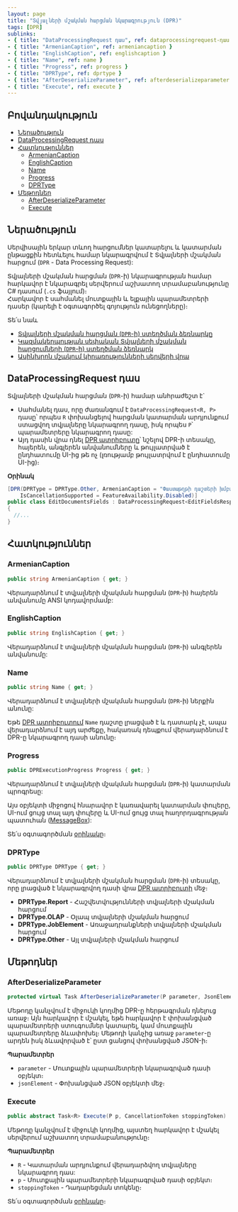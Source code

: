 ```yaml
---
layout: page
title: "Տվյալների մշակման հարցման նկարագրություն (DPR)"
tags: [DPR]
sublinks:
- { title: "DataProcessingRequest դաս", ref: dataprocessingrequest-դաս }
- { title: "ArmenianCaption", ref: armeniancaption }
- { title: "EnglishCaption", ref: englishcaption }
- { title: "Name", ref: name }
- { title: "Progress", ref: progress }
- { title: "DPRType", ref: dprtype }
- { title: "AfterDeserializeParameter", ref: afterdeserializeparameter }
- { title: "Execute", ref: execute }
---
```


## Բովանդակություն

- [Ներածություն](#ներածություն)
- [DataProcessingRequest դաս](#dataprocessingrequest-դաս)
- [Հատկություններ](#հատկություններ)
  - [ArmenianCaption](#armeniancaption)
  - [EnglishCaption](#englishcaption)
  - [Name](#name)
  - [Progress](#progress)
  - [DPRType](#dprtype)
- [Մեթոդներ](#մեթոդներ)
  - [AfterDeserializeParameter](#afterdeserializeparameter)
  - [Execute](#execute)

## Ներածություն

Սերվիսային երկար տևող հարցումներ կատարելու և կատարման ընթացքին հետևելու համար նկարագրվում է Տվյալների մշակման հարցում (`DPR` - Data Processing Request): 

Տվյալների մշակման հարցման (`DPR`-ի) նկարագրության համար հարկավոր է նկարագրել սերվերում աշխատող տրամաբանությունը C# դասում (`.cs` ֆայլում)։  
Հարկավոր է սահմանել մուտքային և ելքային պարամետրերի դասեր (կարելի է օգտագործել գոյություն ունեցողները)։

Տե՛ս նաև 
* [Տվյալների մշակման հարցման (`DPR`-ի) ստեղծման ձեռնարկը](dpr_guide.md)
* [Կազմակերպության սեփական Տվյալների մշակման հարցումների (`DPR`-ի) ստեղծման ձեռնարկ](../../extensions/definitions/dpr_new_guide.md)
* [Ասինխրոն մշակում կիրառությունների սերվերի վրա](../../architecture/appserver_async.md)

## DataProcessingRequest դաս

Տվյալների մշակման հարցման (`DPR`-ի) համար անհրաժեշտ է`
* Սահմանել դաս, որը ժառանգում է `DataProcessingRequest<R, P>` դասը՝ որպես `R` փոխանցելով հարցման կատարման արդյունքում ստացվող տվյալները նկարագրող դասը, իսկ որպես `P`՝ պարամետրերը նկարագրող դասը:
* Այդ դասին վրա դնել [DPR ատրիբուտը](../types/attributes/DPRAttribute.md)՝ նշելով DPR-ի տեսակը, հայերեն, անգլերեն անվանումները և թույլատրված է ընդհատումը UI-ից թե ոչ (լռությամբ թույլատրվում է ընդհատումը UI-ից)։

**Օրինակ**

```c#
[DPR(DPRType = DPRType.Other, ArmenianCaption = "Փաստաթղթի դաշտերի խմբագրում", EnglishCaption = "Document's fields' edition", 
    IsCancellationSupported = FeatureAvailability.Disabled)]
public class EditDocumentsFields : DataProcessingRequest<EditFieldsResponse, EditFieldsRequest>
{
  //...
}
```

## Հատկություններ

### ArmenianCaption

```c#
public string ArmenianCaption { get; }
```

Վերադարձնում է տվյալների մշակման հարցման (`DPR`-ի) հայերեն անվանումը ANSI կոդավորմամբ:

### EnglishCaption

```c#
public string EnglishCaption { get; }
```

Վերադարձնում է տվյալների մշակման հարցման (`DPR`-ի) անգլերեն անվանումը:

<!-- ### IsParametersSupported

```c#
public bool IsParametersSupported { get; }
```

Ցույց է տալիս DPR-ի ունի պարամետրեր թե ոչ: -->

### Name

```c#
public string Name { get; }
```

Վերադարձնում է տվյալների մշակման հարցման (`DPR`-ի) ներքին անունը: 

Եթե [DPR ատրիբուտում](../types/attributes/DPRAttribute.md) `Name` դաշտը լրացված է և դատարկ չէ, ապա վերադարձնում է այդ արժեքը, հակառակ դեպքում վերադարձնում է DPR-ը նկարագրող դասի անունը։ 

### Progress

```c#
public DPRExecutionProgress Progress { get; }
```

Վերադարձնում է տվյալների մշակման հարցման (`DPR`-ի) կատարման պրոգրեսը:

Այս օբյեկտի միջոցով հնարավոր է կառավարել կատարման փուլերը, UI-ում ցույց տալ այդ փուլերը և UI-ում ցույց տալ հաղորդագրության պատուհան ([MessageBox](../types/UIRequestExecutionProgress.md#messagebox-1)):

Տե՛ս օգտագործման [օրինակը](../examples/dpr/code.md)։

### DPRType

```c#
public DPRType DPRType { get; }
```

Վերադարձնում է տվյալների մշակման հարցման (`DPR`-ի) տեսակը, որը լրացված է նկարագրվող դասի վրա [DPR ատրիբուտի](../types/attributes/DPRAttribute.md) մեջ։

* **DPRType.Report** - Հաշվետվությունների տվյալների մշակման հարցում
* **DPRType.OLAP** - Օլապ տվյալների մշակման հարցում
* **DPRType.JobElement** - Առաջադրանքների տվյալների մշակման հարցում
* **DPRType.Other** - Այլ տվյալների մշակման հարցում

## Մեթոդներ

### AfterDeserializeParameter

```c#
protected virtual Task AfterDeserializeParameter(P parameter, JsonElement jsonElement)
```

Մեթոդը կանչվում է միջուկի կողմից DPR-ը հերթագրման դնելուց առաջ։
Այն հարկավոր է մշակել, եթե հարկավոր է փոխանցված պարամետրերի ստուգումներ կատարել, կամ մուտքային պարամետրերը ձևափոխել։
Մեթոդի կանչից առաջ `parameter`-ը արդեն իսկ ձևավորված է՝ ըստ ցանցով փոխանցված JSON-ի։

**Պարամետրեր**

- `parameter` - Մուտքային պարամետրերի նկարագրված դասի օբյեկտ։ 
- `jsonElement` - Փոխանցված JSON օբյեկտի մեջ։

### Execute

```c#
public abstract Task<R> Execute(P p, CancellationToken stoppingToken)
```

Մեթոդը կանչվում է միջուկի կողմից, այստեղ հարկավոր է մշակել սերվերում աշխատող տրամաբանությունը։

**Պարամետրեր**

- `R` - Կատարման արդյունքում վերադարձվող տվյալները նկարագրող դաս:
- `p` - Մուտքային պարամետրերի նկարագրված դասի օբյեկտ։
- `stoppingToken` - Դադարեցման տոկենը։

Տե՛ս օգտագործման [օրինակը](dpr_guide.md#execute)։